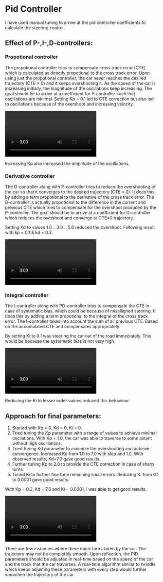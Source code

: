 # Pid Controller

I have used manual tuning to arrive at the pid controller coefficients to calculate the steering control.

## Effect of P-,I-,D-controllers:
### Propotional controller
The propotional controller tries to compensate cross track error (CTE) which is calculated as  directly propotional to the cross track error. Upon using just the propotional controller, the car never reaches the desired trajectory (CTE = 0) and it keeps overshooting it.
As the speed of the car is increasing initially, the magnitude of the oscillations keep increasing. The goal should be to arrive at a  coefficient for P-controller such that oscillations are minimal.
Setting Kp = 0.1 led to CTE correction but also led to oscillations because of the overshoot and increasing velocity.

![Video Link 1](./pid_kp_0.1.mp4)

Increasing Kp also increased the amplitude of the oscillations.

### Derivative controller
The D-controller along with P-controller tries to reduce the overshooting of the car so that it converges to the desired trajectory (CTE = 0). It does this by adding a term propotional to the derivative of the cross track error. The D-controller is actually propotional to the difference in the current and previous CTE which tries to compensate for the overshoot produced by the P-controller.
The goal should be to arrive at a coefficient for D-controller which reduces the overshoot and converge to CTE=0 trajectory.

Setting Kd to values 1.0 .. 3.0 .. 5.0 reduced the overshoot.
Following result with kp = 0.1 & kd = 0.3.

![Video Link 2](./pid_kp_0.1_kd_3.0.mp4)

### Integral controller
The I-controller along with PD-controller tries to compensate the CTE in case of systematic bias, which could be because of misalligned steering. It does this by adding a term propotional to the integral of the cross track error. The I-controller takes into account the sum of all previous CTE. Based on the accumulated CTE and compensates appropriately. 

By setting Ki to 0.1 was steering the car out of the road immediately. This would be because the systematic bias is not very high.

![Video Link 3](./pid_track_kp_0.2_kd_7.0_ki_0.1.mp4)

Reducing the Ki to lesser order values reduced this behaviour.


## Approach for final parameters:
1) Started with Kp = 0, Kd = 0, Ki = 0.
2) Tried tuning the Kp parameter with a range of values to achieve minimal oscilations. With Kp = 1.0, the car was able to traverse to some extent without high oscillations.
3) Tried tuning Kd parameter to minimize the overshooting and achieve convergence. Increased Kd from 1.0 to 7.0 with step and 1.0. With observed results, Kd=7.0 gave good results.
4) Further tuning Kp to 2.0 to provide the CTE correction in case of sharp turns.
5) Tuned Ki to further fine tune remaining small errors. Reducing Ki from 0.1 to 0.0001 gave good results.

With Kp = 0.2, Kd = 7.0 and Ki = 0.0001, I was able to get good results.

![Video Link 4](./final_pid.mp4)

There are few instances where there quick turns taken by the car. The trajectory may not be completely smooth.
Upon reflection, the PID parameters should be adjusted in real-time based on the speed of the car and the track that the car traverses.
A real-time algorithm similar to twiddle which keeps adjusting these parameters with every step would further smoothen the trajectory of the car.
